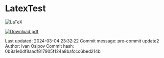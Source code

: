 # LatexTest

![LaTeX](https://img.shields.io/badge/latex-%23008080.svg?style=for-the-badge&logo=latex&logoColor=white)

<!-- BEGIN LATEST DOWNLOAD BUTTON -->
[![Download pdf](https://custom-icon-badges.demolab.com/badge/-Download-F25278?style=for-the-badge&logo=download&logoColor=white "Download pdf")](https://github.com/i-v-a-n-h-o-e/LatexTest/releases/latest/download/main.pdf)
<!-- END LATEST DOWNLOAD BUTTON -->


Last updated: 2024-03-04 23:32:22
Commit message: pre-commit update2
Author: Ivan Osipov
Commit hash: 0b8a1e0df8aadf817905f124a8bafccc6bed214b
